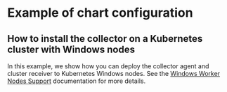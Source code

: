 # Example of chart configuration

## How to install the collector on a Kubernetes cluster with Windows nodes

In this example, we show how you can deploy the collector agent and cluster receiver to Kubernetes Windows nodes. See the
[Windows Worker Nodes Support](https://help.splunk.com/en/splunk-observability-cloud/manage-data/splunk-distribution-of-the-opentelemetry-collector/get-started-with-the-splunk-distribution-of-the-opentelemetry-collector/collector-for-kubernetes/configure-with-helm#configure-windows-worker-nodes-0)
documentation for more details.
